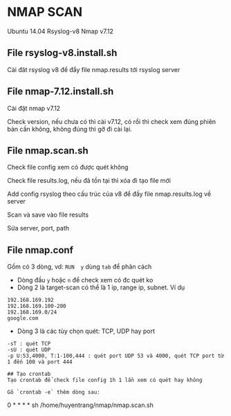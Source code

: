 ﻿# NMAP SCAN
Ubuntu 14.04
Rsyslog-v8
Nmap v7.12

## File rsyslog-v8.install.sh
Cài đăt rsyslog v8 để đẩy file nmap.results tới rsyslog server

## File nmap-7.12.install.sh
Cài đặt nmap v7.12 

Check version, nếu chưa có thì cài v7.12, có rồi thì check xem đúng phiên bản cần không, không đúng thì gỡ đi cài lại.

## File nmap.scan.sh
Check file config xem có được quét không

Check file results.log, nếu đã tồn tại thì xóa đi tạo file mới

Add config rsyslog theo cấu trúc của v8 để đầy file nmap.results.log về server

Scan và save vào file results

Sửa server, port, path 

## File nmap.conf
Gồm có 3 dòng, vd: `RUN  y` dùng `tab` để phân cách
- Dòng đầu `y` hoặc `n` để check xem có đc quét ko
- Dòng 2 là target-scan có thể là 1 ip, range ip, subnet. Ví dụ
```
192.168.169.192
192.168.169.100-200
192.168.169.0/24
google.com
```

- Dòng 3 là các tùy chọn quét: TCP, UDP hay port
```
-sT : quét TCP
-sU : quét UDP
-p U:53,4000, T:1-100,444 : quét port UDP 53 và 4000, quét TCP port từ 1 đến 100 và port 444

## Tạo crontab  
Tạo crontab để check file config 1h 1 lần xem có quét hay không

Gõ `crontab -e` thêm dòng sau:
```
0 * * * * sh /home/huyentrang/nmap/nmap.scan.sh
```